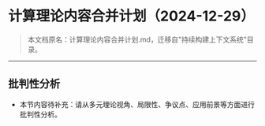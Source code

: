 # 计算理论内容合并计划（2024-12-29）

> 本文档原名：计算理论内容合并计划.md，迁移自"持续构建上下文系统"目录。

---

## 批判性分析

- 本节内容待补充：请从多元理论视角、局限性、争议点、应用前景等方面进行批判性分析。
